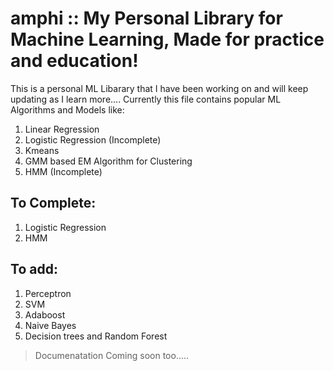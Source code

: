 # amphi :: My Personal Library for Machine Learning, Made for practice and education!
This is a personal ML Libarary that I have been working on and will keep updating as I learn more....
Currently this file contains popular ML Algorithms and Models like:
1. Linear Regression
2. Logistic Regression (Incomplete)
3. Kmeans
4. GMM based EM Algorithm for Clustering
5. HMM (Incomplete)

## To Complete:
1. Logistic Regression
2. HMM

## To add:
1. Perceptron
2. SVM
3. Adaboost
4. Naive Bayes
5. Decision trees and Random Forest


> Documenatation Coming soon too.....
